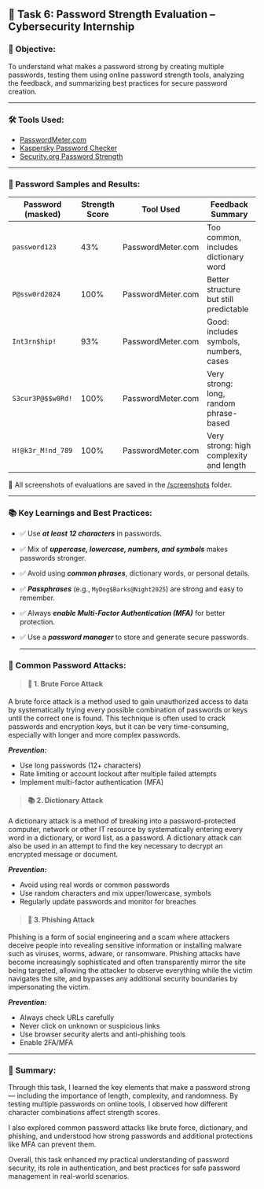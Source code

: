 ## 🔐 Task 6: Password Strength Evaluation – Cybersecurity Internship
### 📌 Objective:
To understand what makes a password strong by creating multiple passwords, testing them using online password strength tools, analyzing the feedback, and summarizing best practices for secure password creation.

---
### 🛠 Tools Used:
- [PasswordMeter.com](https://passwordmeter.com/)
- [Kaspersky Password Checker](https://password.kaspersky.com/)
- [Security.org Password Strength](https://www.security.org/how-secure-is-my-password/)

---
### 🔑 Password Samples and Results:

| Password (masked)      | Strength Score | Tool Used              | Feedback Summary                         |
|------------------------|----------------|------------------------|------------------------------------------|
| `password123`          | 43%            | PasswordMeter.com      | Too common, includes dictionary word     |
| `P@ssw0rd2024`         | 100%           | PasswordMeter.com      | Better structure but still predictable   |
| `Int3rn$hip!`          | 93%            | PasswordMeter.com      | Good: includes symbols, numbers, cases   |
| `S3cur3P@$$w0Rd!`      | 100%           | PasswordMeter.com      | Very strong: long, random phrase-based   |
| `H!@k3r_M!nd_789`      | 100%           | PasswordMeter.com      | Very strong: high complexity and length  |

📸 All screenshots of evaluations are saved in the [/screenshots](https://github.com/0xV1RU/Elevate_lab_intern/tree/main/task-6/screenshots) folder.

---
### 📚 Key Learnings and Best Practices:

- ✅ Use ***at least 12 characters*** in passwords.
- ✅ Mix of ***uppercase, lowercase, numbers, and symbols*** makes passwords stronger.
- ✅ Avoid using ***common phrases***, dictionary words, or personal details.
- ✅ ***Passphrases*** (e.g., `MyDog$Barks@Night2025`) are strong and easy to remember.
- ✅ Always ***enable Multi-Factor Authentication (MFA)*** for better protection.
- ✅ Use a ***password manager*** to store and generate secure passwords.

  ---
### 🧠 Common Password Attacks:
> #### 🔐 1. Brute Force Attack

  A brute force attack is a method used to gain unauthorized access to data by systematically trying every possible combination of passwords or keys until the correct one is found. This technique is often used to crack passwords and encryption keys, but it can be very time-consuming, especially with longer and more complex passwords.

***Prevention:***
- Use long passwords (12+ characters)
- Rate limiting or account lockout after multiple failed attempts
- Implement multi-factor authentication (MFA)

> #### 📚 2. Dictionary Attack

A dictionary attack is a method of breaking into a password-protected computer, network or other IT resource by systematically entering every word in a dictionary, or word list, as a password. A dictionary attack can also be used in an attempt to find the key necessary to decrypt an encrypted message or document.

***Prevention:***
- Avoid using real words or common passwords
- Use random characters and mix upper/lowercase, symbols
- Regularly update passwords and monitor for breaches

> #### 🎣 3. Phishing Attack

Phishing is a form of social engineering and a scam where attackers deceive people into revealing sensitive information or installing malware such as viruses, worms, adware, or ransomware. Phishing attacks have become increasingly sophisticated and often transparently mirror the site being targeted, allowing the attacker to observe everything while the victim navigates the site, and bypasses any additional security boundaries by impersonating the victim.

***Prevention:***
- Always check URLs carefully
- Never click on unknown or suspicious links
- Use browser security alerts and anti-phishing tools
- Enable 2FA/MFA

---
### 🧾 Summary:

Through this task, I learned the key elements that make a password strong — including the importance of length, complexity, and randomness. By testing multiple passwords on online tools, I observed how different character combinations affect strength scores.

I also explored common password attacks like brute force, dictionary, and phishing, and understood how strong passwords and additional protections like MFA can prevent them.

Overall, this task enhanced my practical understanding of password security, its role in authentication, and best practices for safe password management in real-world scenarios.



